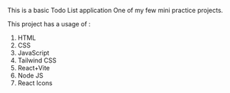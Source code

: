 This is a basic Todo List application
One of my few mini practice projects.

This project has a usage of :
1. HTML
2. CSS 
3. JavaScript
4. Tailwind CSS
5. React+Vite
6. Node JS
7. React Icons